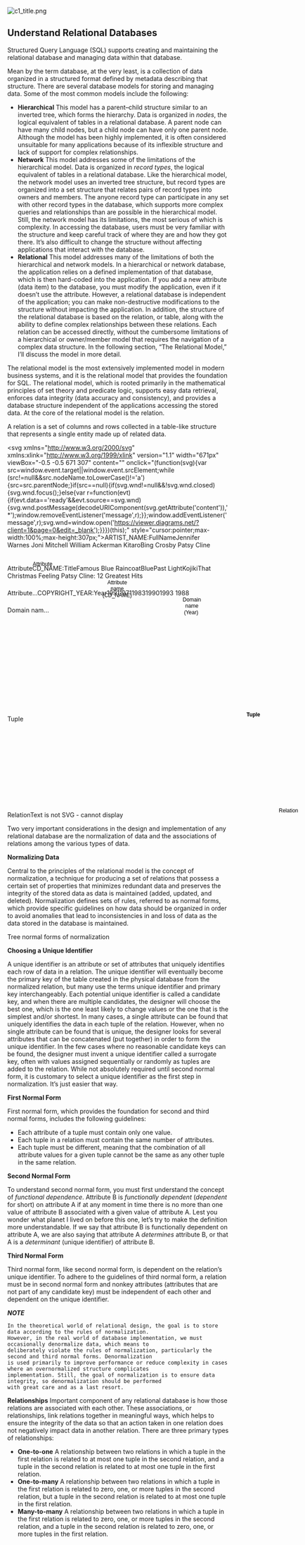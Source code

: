 ![c1_title.png](../assets/img/c1/c1_title.png)

## Understand Relational Databases

Structured Query Language (SQL) supports creating and maintaining the relational database and managing data within that
database.

Mean by the term database, at the very least, is a collection of data organized in a structured format defined by
metadata describing that structure. There are several database models for storing and managing data. Some of the most
common models include the following:

* **Hierarchical** This model has a parent–child structure similar to an inverted tree, which forms the hierarchy. Data
  is organized in _nodes_, the logical equivalent of tables in a relational database. A parent node can have many child
  nodes, but a child node can have only one parent node. Although the model has been highly implemented, it is often
  considered unsuitable for many applications because of its inflexible structure and lack of support for complex
  relationships.
* **Network** This model addresses some of the limitations of the hierarchical model. Data is organized in _record
  types_, the logical equivalent of tables in a relational database. Like the hierarchical model, the network model uses
  an inverted tree structure, but record types are organized into a set structure that relates pairs of record types
  into owners and members. The anyone record type can participate in any set with other record types in the database,
  which supports more complex queries and relationships than are possible in the hierarchical model. Still, the network
  model has its limitations, the most serious of which is complexity. In accessing the database, users must be very
  familiar with the structure and keep careful track of where they are and how they got there. It’s also difficult to
  change the structure without affecting applications that interact with the database.
* **Relational** This model addresses many of the limitations of both the hierarchical and network models. In a
  hierarchical or network database, the application relies on a defined implementation of that database, which is then
  hard-coded into the application. If you add a new attribute (data item) to the database, you must modify the
  application, even if it doesn’t use the attribute. However, a relational database is independent of the application;
  you can make non-destructive modifications to the structure without impacting the application. In addition, the
  structure of the relational database is based on the relation, or table, along with the ability to define complex
  relationships between these relations. Each relation can be accessed directly, without the cumbersome limitations of a
  hierarchical or owner/member model that requires the navigation of a complex data structure. In the following section,
  “The Relational Model,” I’ll discuss the model in more detail.

The relational model is the most extensively implemented model in modern business systems, and it is the relational
model that provides the foundation for SQL. The relational model, which is rooted primarily in the mathematical
principles of set theory and predicate logic, supports easy data retrieval, enforces data integrity (data accuracy and
consistency), and provides a database structure independent of the applications accessing the stored data. At the core
of the relational model is the relation.

A relation is a set of columns and rows collected in a table-like structure that represents a single entity made up of
related data.


<svg xmlns="http://www.w3.org/2000/svg" xmlns:xlink="http://www.w3.org/1999/xlink" version="1.1" width="671px" viewBox="-0.5 -0.5 671 307" content="<mxfile host="drawio-plugin" modified="2023-04-07T11:52:58.741Z" agent="5.0 (Windows NT 6.2; Win64; x64) AppleWebKit/537.36 (KHTML, like Gecko) Chrome/104.0.5112.102 Safari/537.36" etag="eE2_R0Y5uWqaZaxC0nSU" version="20.5.3" type="embed"><diagram id="QvN8oOUFAY9-cRHvdAKs" name="Page-1"><mxGraphModel dx="1262" dy="1907" grid="1" gridSize="10" guides="1" tooltips="1" connect="1" arrows="1" fold="1" page="1" pageScale="1" pageWidth="850" pageHeight="1100" math="0" shadow="0"><root><mxCell id="0"/><mxCell id="1" parent="0"/><mxCell id="3" value="ARTIST_NAME:FullName" style="shape=table;startSize=30;container=1;collapsible=1;childLayout=tableLayout;fixedRows=1;rowLines=1;fontStyle=1;align=center;resizeLast=1;" parent="1" vertex="1"><mxGeometry x="30" y="58" width="160" height="210" as="geometry"/></mxCell><mxCell id="7" value="" style="shape=tableRow;horizontal=0;startSize=0;swimlaneHead=0;swimlaneBody=0;fillColor=none;collapsible=0;dropTarget=0;points=[[0,0.5],[1,0.5]];portConstraint=eastwest;top=0;left=0;right=0;bottom=0;spacingTop=3;spacingRight=3;fontStyle=1" parent="3" vertex="1"><mxGeometry y="30" width="160" height="30" as="geometry"/></mxCell><mxCell id="8" value="Jennifer Warnes " style="shape=partialRectangle;connectable=0;fillColor=none;top=0;left=0;bottom=0;right=0;editable=1;overflow=hidden;align=left;spacingTop=1;spacingRight=1;fontStyle=1" parent="7" vertex="1"><mxGeometry width="160" height="30" as="geometry"><mxRectangle width="160" height="30" as="alternateBounds"/></mxGeometry></mxCell><mxCell id="10" value="" style="shape=tableRow;horizontal=0;startSize=0;swimlaneHead=0;swimlaneBody=0;fillColor=none;collapsible=0;dropTarget=0;points=[[0,0.5],[1,0.5]];portConstraint=eastwest;top=0;left=0;right=0;bottom=0;fontStyle=1" parent="3" vertex="1"><mxGeometry y="60" width="160" height="30" as="geometry"/></mxCell><mxCell id="11" value="Joni Mitchell " style="shape=partialRectangle;connectable=0;fillColor=none;top=0;left=0;bottom=0;right=0;editable=1;overflow=hidden;align=left;fontStyle=1" parent="10" vertex="1"><mxGeometry width="160" height="30" as="geometry"><mxRectangle width="160" height="30" as="alternateBounds"/></mxGeometry></mxCell><mxCell id="13" value="" style="shape=tableRow;horizontal=0;startSize=0;swimlaneHead=0;swimlaneBody=0;fillColor=none;collapsible=0;dropTarget=0;points=[[0,0.5],[1,0.5]];portConstraint=eastwest;top=0;left=0;right=0;bottom=0;fontStyle=1" parent="3" vertex="1"><mxGeometry y="90" width="160" height="30" as="geometry"/></mxCell><mxCell id="14" value="William Ackerman " style="shape=partialRectangle;connectable=0;fillColor=none;top=0;left=0;bottom=0;right=0;editable=1;overflow=hidden;align=left;fontStyle=1" parent="13" vertex="1"><mxGeometry width="160" height="30" as="geometry"><mxRectangle width="160" height="30" as="alternateBounds"/></mxGeometry></mxCell><mxCell id="15" style="shape=tableRow;horizontal=0;startSize=0;swimlaneHead=0;swimlaneBody=0;fillColor=none;collapsible=0;dropTarget=0;points=[[0,0.5],[1,0.5]];portConstraint=eastwest;top=0;left=0;right=0;bottom=0;fontStyle=1" vertex="1" parent="3"><mxGeometry y="120" width="160" height="30" as="geometry"/></mxCell><mxCell id="16" value="Kitaro" style="shape=partialRectangle;connectable=0;fillColor=none;top=0;left=0;bottom=0;right=0;editable=1;overflow=hidden;align=left;fontStyle=1" vertex="1" parent="15"><mxGeometry width="160" height="30" as="geometry"><mxRectangle width="160" height="30" as="alternateBounds"/></mxGeometry></mxCell><mxCell id="17" style="shape=tableRow;horizontal=0;startSize=0;swimlaneHead=0;swimlaneBody=0;fillColor=none;collapsible=0;dropTarget=0;points=[[0,0.5],[1,0.5]];portConstraint=eastwest;top=0;left=0;right=0;bottom=0;fontStyle=1" vertex="1" parent="3"><mxGeometry y="150" width="160" height="30" as="geometry"/></mxCell><mxCell id="18" value="Bing Crosby " style="shape=partialRectangle;connectable=0;fillColor=none;top=0;left=0;bottom=0;right=0;editable=1;overflow=hidden;align=left;fontStyle=1" vertex="1" parent="17"><mxGeometry width="160" height="30" as="geometry"><mxRectangle width="160" height="30" as="alternateBounds"/></mxGeometry></mxCell><mxCell id="19" style="shape=tableRow;horizontal=0;startSize=0;swimlaneHead=0;swimlaneBody=0;fillColor=none;collapsible=0;dropTarget=0;points=[[0,0.5],[1,0.5]];portConstraint=eastwest;top=0;left=0;right=0;bottom=0;fontStyle=1" vertex="1" parent="3"><mxGeometry y="180" width="160" height="30" as="geometry"/></mxCell><mxCell id="20" value="Patsy Cline" style="shape=partialRectangle;connectable=0;fillColor=none;top=0;left=0;bottom=0;right=0;editable=1;overflow=hidden;align=left;fontStyle=1" vertex="1" parent="19"><mxGeometry width="160" height="30" as="geometry"><mxRectangle width="160" height="30" as="alternateBounds"/></mxGeometry></mxCell><mxCell id="28" style="edgeStyle=orthogonalEdgeStyle;rounded=0;orthogonalLoop=1;jettySize=auto;html=1;entryX=0.5;entryY=0;entryDx=0;entryDy=0;" edge="1" parent="1" source="27" target="3"><mxGeometry relative="1" as="geometry"/></mxCell><mxCell id="27" value="Attribute" style="text;html=1;strokeColor=none;fillColor=none;align=center;verticalAlign=middle;whiteSpace=wrap;rounded=0;" vertex="1" parent="1"><mxGeometry x="80" y="-30" width="60" height="30" as="geometry"/></mxCell><mxCell id="35" value="CD_NAME:Title" style="shape=table;startSize=30;container=1;collapsible=1;childLayout=tableLayout;fixedRows=1;rowLines=1;fontStyle=1;align=center;resizeLast=1;" vertex="1" parent="1"><mxGeometry x="190" y="58" width="180" height="210" as="geometry"/></mxCell><mxCell id="36" value="" style="shape=tableRow;horizontal=0;startSize=0;swimlaneHead=0;swimlaneBody=0;fillColor=none;collapsible=0;dropTarget=0;points=[[0,0.5],[1,0.5]];portConstraint=eastwest;top=0;left=0;right=0;bottom=0;spacingTop=3;spacingRight=3;fontStyle=1" vertex="1" parent="35"><mxGeometry y="30" width="180" height="30" as="geometry"/></mxCell><mxCell id="37" value="Famous Blue Raincoat" style="shape=partialRectangle;connectable=0;fillColor=none;top=0;left=0;bottom=0;right=0;editable=1;overflow=hidden;align=left;spacingTop=1;spacingRight=1;fontStyle=1" vertex="1" parent="36"><mxGeometry width="180" height="30" as="geometry"><mxRectangle width="180" height="30" as="alternateBounds"/></mxGeometry></mxCell><mxCell id="38" value="" style="shape=tableRow;horizontal=0;startSize=0;swimlaneHead=0;swimlaneBody=0;fillColor=none;collapsible=0;dropTarget=0;points=[[0,0.5],[1,0.5]];portConstraint=eastwest;top=0;left=0;right=0;bottom=0;fontStyle=1" vertex="1" parent="35"><mxGeometry y="60" width="180" height="30" as="geometry"/></mxCell><mxCell id="39" value="Blue" style="shape=partialRectangle;connectable=0;fillColor=none;top=0;left=0;bottom=0;right=0;editable=1;overflow=hidden;align=left;fontStyle=1" vertex="1" parent="38"><mxGeometry width="180" height="30" as="geometry"><mxRectangle width="180" height="30" as="alternateBounds"/></mxGeometry></mxCell><mxCell id="40" value="" style="shape=tableRow;horizontal=0;startSize=0;swimlaneHead=0;swimlaneBody=0;fillColor=none;collapsible=0;dropTarget=0;points=[[0,0.5],[1,0.5]];portConstraint=eastwest;top=0;left=0;right=0;bottom=0;fontStyle=1" vertex="1" parent="35"><mxGeometry y="90" width="180" height="30" as="geometry"/></mxCell><mxCell id="41" value="Past Light" style="shape=partialRectangle;connectable=0;fillColor=none;top=0;left=0;bottom=0;right=0;editable=1;overflow=hidden;align=left;fontStyle=1" vertex="1" parent="40"><mxGeometry width="180" height="30" as="geometry"><mxRectangle width="180" height="30" as="alternateBounds"/></mxGeometry></mxCell><mxCell id="42" style="shape=tableRow;horizontal=0;startSize=0;swimlaneHead=0;swimlaneBody=0;fillColor=none;collapsible=0;dropTarget=0;points=[[0,0.5],[1,0.5]];portConstraint=eastwest;top=0;left=0;right=0;bottom=0;fontStyle=1" vertex="1" parent="35"><mxGeometry y="120" width="180" height="30" as="geometry"/></mxCell><mxCell id="43" value="Kojiki" style="shape=partialRectangle;connectable=0;fillColor=none;top=0;left=0;bottom=0;right=0;editable=1;overflow=hidden;align=left;fontStyle=1" vertex="1" parent="42"><mxGeometry width="180" height="30" as="geometry"><mxRectangle width="180" height="30" as="alternateBounds"/></mxGeometry></mxCell><mxCell id="44" style="shape=tableRow;horizontal=0;startSize=0;swimlaneHead=0;swimlaneBody=0;fillColor=none;collapsible=0;dropTarget=0;points=[[0,0.5],[1,0.5]];portConstraint=eastwest;top=0;left=0;right=0;bottom=0;fontStyle=1" vertex="1" parent="35"><mxGeometry y="150" width="180" height="30" as="geometry"/></mxCell><mxCell id="45" value="That Christmas Feeling" style="shape=partialRectangle;connectable=0;fillColor=none;top=0;left=0;bottom=0;right=0;editable=1;overflow=hidden;align=left;fontStyle=1" vertex="1" parent="44"><mxGeometry width="180" height="30" as="geometry"><mxRectangle width="180" height="30" as="alternateBounds"/></mxGeometry></mxCell><mxCell id="46" style="shape=tableRow;horizontal=0;startSize=0;swimlaneHead=0;swimlaneBody=0;fillColor=none;collapsible=0;dropTarget=0;points=[[0,0.5],[1,0.5]];portConstraint=eastwest;top=0;left=0;right=0;bottom=0;fontStyle=1" vertex="1" parent="35"><mxGeometry y="180" width="180" height="30" as="geometry"/></mxCell><mxCell id="47" value=" Patsy Cline: 12 Greatest Hits" style="shape=partialRectangle;connectable=0;fillColor=none;top=0;left=0;bottom=0;right=0;editable=1;overflow=hidden;align=left;fontStyle=1" vertex="1" parent="46"><mxGeometry width="180" height="30" as="geometry"><mxRectangle width="180" height="30" as="alternateBounds"/></mxGeometry></mxCell><mxCell id="49" style="edgeStyle=orthogonalEdgeStyle;rounded=0;orthogonalLoop=1;jettySize=auto;html=1;" edge="1" parent="1" source="48" target="35"><mxGeometry relative="1" as="geometry"/></mxCell><mxCell id="48" value="Attribute name<br/>(CD_NAME)" style="text;html=1;strokeColor=none;fillColor=none;align=center;verticalAlign=middle;whiteSpace=wrap;rounded=0;" vertex="1" parent="1"><mxGeometry x="250" y="-30" width="60" height="30" as="geometry"/></mxCell><mxCell id="50" value="COPYRIGHT_YEAR:Year" style="shape=table;startSize=30;container=1;collapsible=1;childLayout=tableLayout;fixedRows=1;rowLines=1;fontStyle=1;align=center;resizeLast=1;" vertex="1" parent="1"><mxGeometry x="370" y="58" width="160" height="210" as="geometry"/></mxCell><mxCell id="51" value="" style="shape=tableRow;horizontal=0;startSize=0;swimlaneHead=0;swimlaneBody=0;fillColor=none;collapsible=0;dropTarget=0;points=[[0,0.5],[1,0.5]];portConstraint=eastwest;top=0;left=0;right=0;bottom=0;spacingTop=3;spacingRight=3;fontStyle=1" vertex="1" parent="50"><mxGeometry y="30" width="160" height="30" as="geometry"/></mxCell><mxCell id="52" value="1991" style="shape=partialRectangle;connectable=0;fillColor=none;top=0;left=0;bottom=0;right=0;editable=1;overflow=hidden;align=left;spacingTop=1;spacingRight=1;fontStyle=1" vertex="1" parent="51"><mxGeometry width="160" height="30" as="geometry"><mxRectangle width="160" height="30" as="alternateBounds"/></mxGeometry></mxCell><mxCell id="53" value="" style="shape=tableRow;horizontal=0;startSize=0;swimlaneHead=0;swimlaneBody=0;fillColor=none;collapsible=0;dropTarget=0;points=[[0,0.5],[1,0.5]];portConstraint=eastwest;top=0;left=0;right=0;bottom=0;fontStyle=1" vertex="1" parent="50"><mxGeometry y="60" width="160" height="30" as="geometry"/></mxCell><mxCell id="54" value="1971" style="shape=partialRectangle;connectable=0;fillColor=none;top=0;left=0;bottom=0;right=0;editable=1;overflow=hidden;align=left;fontStyle=1" vertex="1" parent="53"><mxGeometry width="160" height="30" as="geometry"><mxRectangle width="160" height="30" as="alternateBounds"/></mxGeometry></mxCell><mxCell id="55" value="" style="shape=tableRow;horizontal=0;startSize=0;swimlaneHead=0;swimlaneBody=0;fillColor=none;collapsible=0;dropTarget=0;points=[[0,0.5],[1,0.5]];portConstraint=eastwest;top=0;left=0;right=0;bottom=0;fontStyle=1" vertex="1" parent="50"><mxGeometry y="90" width="160" height="30" as="geometry"/></mxCell><mxCell id="56" value="1983" style="shape=partialRectangle;connectable=0;fillColor=none;top=0;left=0;bottom=0;right=0;editable=1;overflow=hidden;align=left;fontStyle=1" vertex="1" parent="55"><mxGeometry width="160" height="30" as="geometry"><mxRectangle width="160" height="30" as="alternateBounds"/></mxGeometry></mxCell><mxCell id="57" style="shape=tableRow;horizontal=0;startSize=0;swimlaneHead=0;swimlaneBody=0;fillColor=none;collapsible=0;dropTarget=0;points=[[0,0.5],[1,0.5]];portConstraint=eastwest;top=0;left=0;right=0;bottom=0;fontStyle=1" vertex="1" parent="50"><mxGeometry y="120" width="160" height="30" as="geometry"/></mxCell><mxCell id="58" value="1990" style="shape=partialRectangle;connectable=0;fillColor=none;top=0;left=0;bottom=0;right=0;editable=1;overflow=hidden;align=left;fontStyle=1" vertex="1" parent="57"><mxGeometry width="160" height="30" as="geometry"><mxRectangle width="160" height="30" as="alternateBounds"/></mxGeometry></mxCell><mxCell id="59" style="shape=tableRow;horizontal=0;startSize=0;swimlaneHead=0;swimlaneBody=0;fillColor=none;collapsible=0;dropTarget=0;points=[[0,0.5],[1,0.5]];portConstraint=eastwest;top=0;left=0;right=0;bottom=0;fontStyle=1" vertex="1" parent="50"><mxGeometry y="150" width="160" height="30" as="geometry"/></mxCell><mxCell id="60" value="1993" style="shape=partialRectangle;connectable=0;fillColor=none;top=0;left=0;bottom=0;right=0;editable=1;overflow=hidden;align=left;fontStyle=1" vertex="1" parent="59"><mxGeometry width="160" height="30" as="geometry"><mxRectangle width="160" height="30" as="alternateBounds"/></mxGeometry></mxCell><mxCell id="61" style="shape=tableRow;horizontal=0;startSize=0;swimlaneHead=0;swimlaneBody=0;fillColor=none;collapsible=0;dropTarget=0;points=[[0,0.5],[1,0.5]];portConstraint=eastwest;top=0;left=0;right=0;bottom=0;fontStyle=1" vertex="1" parent="50"><mxGeometry y="180" width="160" height="30" as="geometry"/></mxCell><mxCell id="62" value=" 1988" style="shape=partialRectangle;connectable=0;fillColor=none;top=0;left=0;bottom=0;right=0;editable=1;overflow=hidden;align=left;fontStyle=1" vertex="1" parent="61"><mxGeometry width="160" height="30" as="geometry"><mxRectangle width="160" height="30" as="alternateBounds"/></mxGeometry></mxCell><mxCell id="64" style="edgeStyle=orthogonalEdgeStyle;rounded=0;orthogonalLoop=1;jettySize=auto;html=1;" edge="1" parent="1" source="63" target="50"><mxGeometry relative="1" as="geometry"/></mxCell><mxCell id="63" value="Domain name<br/>(Year)&nbsp;" style="text;html=1;strokeColor=none;fillColor=none;align=center;verticalAlign=middle;whiteSpace=wrap;rounded=0;" vertex="1" parent="1"><mxGeometry x="420" y="-30" width="60" height="30" as="geometry"/></mxCell><mxCell id="66" style="edgeStyle=orthogonalEdgeStyle;rounded=0;orthogonalLoop=1;jettySize=auto;html=1;" edge="1" parent="1" source="65" target="57"><mxGeometry relative="1" as="geometry"/></mxCell><mxCell id="65" value="Tuple" style="text;html=1;strokeColor=none;fillColor=none;align=center;verticalAlign=middle;whiteSpace=wrap;rounded=0;fontStyle=1" vertex="1" parent="1"><mxGeometry x="560" y="178" width="60" height="30" as="geometry"/></mxCell><mxCell id="67" value="" style="shape=curlyBracket;whiteSpace=wrap;html=1;rounded=1;flipH=1;labelPosition=right;verticalLabelPosition=middle;align=left;verticalAlign=middle;" vertex="1" parent="1"><mxGeometry x="600" y="58" width="20" height="212" as="geometry"/></mxCell><mxCell id="68" value="Relation" style="text;html=1;strokeColor=none;fillColor=none;align=center;verticalAlign=middle;whiteSpace=wrap;rounded=0;" vertex="1" parent="1"><mxGeometry x="640" y="149" width="60" height="30" as="geometry"/></mxCell></root></mxGraphModel></diagram></mxfile>" onclick="(function(svg){var src=window.event.target||window.event.srcElement;while (src!=null&&src.nodeName.toLowerCase()!='a'){src=src.parentNode;}if(src==null){if(svg.wnd!=null&&!svg.wnd.closed){svg.wnd.focus();}else{var r=function(evt){if(evt.data=='ready'&&evt.source==svg.wnd){svg.wnd.postMessage(decodeURIComponent(svg.getAttribute('content')),'*');window.removeEventListener('message',r);}};window.addEventListener('message',r);svg.wnd=window.open('https://viewer.diagrams.net/?client=1&page=0&edit=_blank');}}})(this);" style="cursor:pointer;max-width:100%;max-height:307px;"><defs><clipPath id="mx-clip-0-125-159-29-0"><rect x="0" y="125" width="159" height="29"/></clipPath><clipPath id="mx-clip-0-154-160-30-0"><rect x="0" y="154" width="160" height="30"/></clipPath><clipPath id="mx-clip-0-184-160-30-0"><rect x="0" y="184" width="160" height="30"/></clipPath><clipPath id="mx-clip-0-214-160-30-0"><rect x="0" y="214" width="160" height="30"/></clipPath><clipPath id="mx-clip-0-244-160-30-0"><rect x="0" y="244" width="160" height="30"/></clipPath><clipPath id="mx-clip-0-274-160-30-0"><rect x="0" y="274" width="160" height="30"/></clipPath><clipPath id="mx-clip-160-125-179-29-0"><rect x="160" y="125" width="179" height="29"/></clipPath><clipPath id="mx-clip-160-154-180-30-0"><rect x="160" y="154" width="180" height="30"/></clipPath><clipPath id="mx-clip-160-184-180-30-0"><rect x="160" y="184" width="180" height="30"/></clipPath><clipPath id="mx-clip-160-214-180-30-0"><rect x="160" y="214" width="180" height="30"/></clipPath><clipPath id="mx-clip-160-244-180-30-0"><rect x="160" y="244" width="180" height="30"/></clipPath><clipPath id="mx-clip-160-274-180-30-0"><rect x="160" y="274" width="180" height="30"/></clipPath><clipPath id="mx-clip-340-125-159-29-0"><rect x="340" y="125" width="159" height="29"/></clipPath><clipPath id="mx-clip-340-154-160-30-0"><rect x="340" y="154" width="160" height="30"/></clipPath><clipPath id="mx-clip-340-184-160-30-0"><rect x="340" y="184" width="160" height="30"/></clipPath><clipPath id="mx-clip-340-214-160-30-0"><rect x="340" y="214" width="160" height="30"/></clipPath><clipPath id="mx-clip-340-244-160-30-0"><rect x="340" y="244" width="160" height="30"/></clipPath><clipPath id="mx-clip-340-274-160-30-0"><rect x="340" y="274" width="160" height="30"/></clipPath></defs><g><path d="M 0 124 L 0 94 L 160 94 L 160 124" fill="rgb(255, 255, 255)" stroke="rgb(0, 0, 0)" stroke-miterlimit="10" pointer-events="all"/><path d="M 0 124 L 0 304 L 160 304 L 160 124" fill="none" stroke="rgb(0, 0, 0)" stroke-miterlimit="10" pointer-events="none"/><path d="M 0 124 L 160 124" fill="none" stroke="rgb(0, 0, 0)" stroke-miterlimit="10" pointer-events="none"/><path d="M 0 154 L 160 154" fill="none" stroke="rgb(0, 0, 0)" stroke-miterlimit="10" pointer-events="none"/><path d="M 0 184 L 160 184" fill="none" stroke="rgb(0, 0, 0)" stroke-miterlimit="10" pointer-events="none"/><path d="M 0 214 L 160 214" fill="none" stroke="rgb(0, 0, 0)" stroke-miterlimit="10" pointer-events="none"/><path d="M 0 244 L 160 244" fill="none" stroke="rgb(0, 0, 0)" stroke-miterlimit="10" pointer-events="none"/><path d="M 0 274 L 160 274" fill="none" stroke="rgb(0, 0, 0)" stroke-miterlimit="10" pointer-events="none"/><g fill="rgb(0, 0, 0)" font-family="Helvetica" font-weight="bold" pointer-events="none" text-anchor="middle" font-size="12px"><text x="79.5" y="113.5">ARTIST_NAME:FullName</text></g><path d="M 0 124 M 160 124 M 160 154 M 0 154" fill="none" stroke="rgb(0, 0, 0)" stroke-linecap="square" stroke-miterlimit="10" pointer-events="none"/><g fill="rgb(0, 0, 0)" font-family="Helvetica" font-weight="bold" pointer-events="none" clip-path="url(#mx-clip-0-125-159-29-0)" font-size="12px"><text x="1.5" y="144">Jennifer Warnes </text></g><path d="M 0 154 M 160 154 M 160 184 M 0 184" fill="none" stroke="rgb(0, 0, 0)" stroke-linecap="square" stroke-miterlimit="10" pointer-events="none"/><g fill="rgb(0, 0, 0)" font-family="Helvetica" font-weight="bold" pointer-events="none" clip-path="url(#mx-clip-0-154-160-30-0)" font-size="12px"><text x="1.5" y="173.5">Joni Mitchell </text></g><path d="M 0 184 M 160 184 M 160 214 M 0 214" fill="none" stroke="rgb(0, 0, 0)" stroke-linecap="square" stroke-miterlimit="10" pointer-events="none"/><g fill="rgb(0, 0, 0)" font-family="Helvetica" font-weight="bold" pointer-events="none" clip-path="url(#mx-clip-0-184-160-30-0)" font-size="12px"><text x="1.5" y="203.5">William Ackerman </text></g><path d="M 0 214 M 160 214 M 160 244 M 0 244" fill="none" stroke="rgb(0, 0, 0)" stroke-linecap="square" stroke-miterlimit="10" pointer-events="none"/><g fill="rgb(0, 0, 0)" font-family="Helvetica" font-weight="bold" pointer-events="none" clip-path="url(#mx-clip-0-214-160-30-0)" font-size="12px"><text x="1.5" y="233.5">Kitaro</text></g><path d="M 0 244 M 160 244 M 160 274 M 0 274" fill="none" stroke="rgb(0, 0, 0)" stroke-linecap="square" stroke-miterlimit="10" pointer-events="none"/><g fill="rgb(0, 0, 0)" font-family="Helvetica" font-weight="bold" pointer-events="none" clip-path="url(#mx-clip-0-244-160-30-0)" font-size="12px"><text x="1.5" y="263.5">Bing Crosby </text></g><path d="M 0 274 M 160 274 M 160 304 M 0 304" fill="none" stroke="rgb(0, 0, 0)" stroke-linecap="square" stroke-miterlimit="10" pointer-events="none"/><g fill="rgb(0, 0, 0)" font-family="Helvetica" font-weight="bold" pointer-events="none" clip-path="url(#mx-clip-0-274-160-30-0)" font-size="12px"><text x="1.5" y="293.5">Patsy Cline</text></g><path d="M 80 36 L 80 87.63" fill="none" stroke="rgb(0, 0, 0)" stroke-miterlimit="10" pointer-events="none"/><path d="M 80 92.88 L 76.5 85.88 L 80 87.63 L 83.5 85.88 Z" fill="rgb(0, 0, 0)" stroke="rgb(0, 0, 0)" stroke-miterlimit="10" pointer-events="none"/><g transform="translate(-0.5 -0.5)"><switch><foreignObject pointer-events="none" width="100%" height="100%" requiredFeatures="http://www.w3.org/TR/SVG11/feature#Extensibility" style="overflow: visible; text-align: left;"><div xmlns="http://www.w3.org/1999/xhtml" style="display: flex; align-items: unsafe center; justify-content: unsafe center; width: 58px; height: 1px; padding-top: 21px; margin-left: 51px;"><div data-drawio-colors="color: rgb(0, 0, 0); " style="box-sizing: border-box; font-size: 0px; text-align: center;"><div style="display: inline-block; font-size: 12px; font-family: Helvetica; color: rgb(0, 0, 0); line-height: 1.2; pointer-events: none; white-space: normal; overflow-wrap: normal;">Attribute</div></div></div></foreignObject><text x="80" y="25" fill="rgb(0, 0, 0)" font-family="Helvetica" font-size="12px" text-anchor="middle">Attribute</text></switch></g><path d="M 160 124 L 160 94 L 340 94 L 340 124" fill="rgb(255, 255, 255)" stroke="rgb(0, 0, 0)" stroke-miterlimit="10" pointer-events="none"/><path d="M 160 124 L 160 304 L 340 304 L 340 124" fill="none" stroke="rgb(0, 0, 0)" stroke-miterlimit="10" pointer-events="none"/><path d="M 160 124 L 340 124" fill="none" stroke="rgb(0, 0, 0)" stroke-miterlimit="10" pointer-events="none"/><path d="M 160 154 L 340 154" fill="none" stroke="rgb(0, 0, 0)" stroke-miterlimit="10" pointer-events="none"/><path d="M 160 184 L 340 184" fill="none" stroke="rgb(0, 0, 0)" stroke-miterlimit="10" pointer-events="none"/><path d="M 160 214 L 340 214" fill="none" stroke="rgb(0, 0, 0)" stroke-miterlimit="10" pointer-events="none"/><path d="M 160 244 L 340 244" fill="none" stroke="rgb(0, 0, 0)" stroke-miterlimit="10" pointer-events="none"/><path d="M 160 274 L 340 274" fill="none" stroke="rgb(0, 0, 0)" stroke-miterlimit="10" pointer-events="none"/><g fill="rgb(0, 0, 0)" font-family="Helvetica" font-weight="bold" pointer-events="none" text-anchor="middle" font-size="12px"><text x="249.5" y="113.5">CD_NAME:Title</text></g><path d="M 160 124 M 340 124 M 340 154 M 160 154" fill="none" stroke="rgb(0, 0, 0)" stroke-linecap="square" stroke-miterlimit="10" pointer-events="none"/><g fill="rgb(0, 0, 0)" font-family="Helvetica" font-weight="bold" pointer-events="none" clip-path="url(#mx-clip-160-125-179-29-0)" font-size="12px"><text x="161.5" y="144">Famous Blue Raincoat</text></g><path d="M 160 154 M 340 154 M 340 184 M 160 184" fill="none" stroke="rgb(0, 0, 0)" stroke-linecap="square" stroke-miterlimit="10" pointer-events="none"/><g fill="rgb(0, 0, 0)" font-family="Helvetica" font-weight="bold" pointer-events="none" clip-path="url(#mx-clip-160-154-180-30-0)" font-size="12px"><text x="161.5" y="173.5">Blue</text></g><path d="M 160 184 M 340 184 M 340 214 M 160 214" fill="none" stroke="rgb(0, 0, 0)" stroke-linecap="square" stroke-miterlimit="10" pointer-events="none"/><g fill="rgb(0, 0, 0)" font-family="Helvetica" font-weight="bold" pointer-events="none" clip-path="url(#mx-clip-160-184-180-30-0)" font-size="12px"><text x="161.5" y="203.5">Past Light</text></g><path d="M 160 214 M 340 214 M 340 244 M 160 244" fill="none" stroke="rgb(0, 0, 0)" stroke-linecap="square" stroke-miterlimit="10" pointer-events="none"/><g fill="rgb(0, 0, 0)" font-family="Helvetica" font-weight="bold" pointer-events="none" clip-path="url(#mx-clip-160-214-180-30-0)" font-size="12px"><text x="161.5" y="233.5">Kojiki</text></g><path d="M 160 244 M 340 244 M 340 274 M 160 274" fill="none" stroke="rgb(0, 0, 0)" stroke-linecap="square" stroke-miterlimit="10" pointer-events="none"/><g fill="rgb(0, 0, 0)" font-family="Helvetica" font-weight="bold" pointer-events="none" clip-path="url(#mx-clip-160-244-180-30-0)" font-size="12px"><text x="161.5" y="263.5">That Christmas Feeling</text></g><path d="M 160 274 M 340 274 M 340 304 M 160 304" fill="none" stroke="rgb(0, 0, 0)" stroke-linecap="square" stroke-miterlimit="10" pointer-events="none"/><g fill="rgb(0, 0, 0)" font-family="Helvetica" font-weight="bold" pointer-events="none" clip-path="url(#mx-clip-160-274-180-30-0)" font-size="12px"><text x="161.5" y="293.5"> Patsy Cline: 12 Greatest Hits</text></g><path d="M 250 36 L 250 87.63" fill="none" stroke="rgb(0, 0, 0)" stroke-miterlimit="10" pointer-events="none"/><path d="M 250 92.88 L 246.5 85.88 L 250 87.63 L 253.5 85.88 Z" fill="rgb(0, 0, 0)" stroke="rgb(0, 0, 0)" stroke-miterlimit="10" pointer-events="none"/><g transform="translate(-0.5 -0.5)"><switch><foreignObject pointer-events="none" width="100%" height="100%" requiredFeatures="http://www.w3.org/TR/SVG11/feature#Extensibility" style="overflow: visible; text-align: left;"><div xmlns="http://www.w3.org/1999/xhtml" style="display: flex; align-items: unsafe center; justify-content: unsafe center; width: 58px; height: 1px; padding-top: 21px; margin-left: 221px;"><div data-drawio-colors="color: rgb(0, 0, 0); " style="box-sizing: border-box; font-size: 0px; text-align: center;"><div style="display: inline-block; font-size: 12px; font-family: Helvetica; color: rgb(0, 0, 0); line-height: 1.2; pointer-events: none; white-space: normal; overflow-wrap: normal;">Attribute name<br />(CD_NAME)</div></div></div></foreignObject><text x="250" y="25" fill="rgb(0, 0, 0)" font-family="Helvetica" font-size="12px" text-anchor="middle">Attribute...</text></switch></g><path d="M 340 124 L 340 94 L 500 94 L 500 124" fill="rgb(255, 255, 255)" stroke="rgb(0, 0, 0)" stroke-miterlimit="10" pointer-events="none"/><path d="M 340 124 L 340 304 L 500 304 L 500 124" fill="none" stroke="rgb(0, 0, 0)" stroke-miterlimit="10" pointer-events="none"/><path d="M 340 124 L 500 124" fill="none" stroke="rgb(0, 0, 0)" stroke-miterlimit="10" pointer-events="none"/><path d="M 340 154 L 500 154" fill="none" stroke="rgb(0, 0, 0)" stroke-miterlimit="10" pointer-events="none"/><path d="M 340 184 L 500 184" fill="none" stroke="rgb(0, 0, 0)" stroke-miterlimit="10" pointer-events="none"/><path d="M 340 214 L 500 214" fill="none" stroke="rgb(0, 0, 0)" stroke-miterlimit="10" pointer-events="none"/><path d="M 340 244 L 500 244" fill="none" stroke="rgb(0, 0, 0)" stroke-miterlimit="10" pointer-events="none"/><path d="M 340 274 L 500 274" fill="none" stroke="rgb(0, 0, 0)" stroke-miterlimit="10" pointer-events="none"/><g fill="rgb(0, 0, 0)" font-family="Helvetica" font-weight="bold" pointer-events="none" text-anchor="middle" font-size="12px"><text x="419.5" y="113.5">COPYRIGHT_YEAR:Year</text></g><path d="M 340 124 M 500 124 M 500 154 M 340 154" fill="none" stroke="rgb(0, 0, 0)" stroke-linecap="square" stroke-miterlimit="10" pointer-events="none"/><g fill="rgb(0, 0, 0)" font-family="Helvetica" font-weight="bold" pointer-events="none" clip-path="url(#mx-clip-340-125-159-29-0)" font-size="12px"><text x="341.5" y="144">1991</text></g><path d="M 340 154 M 500 154 M 500 184 M 340 184" fill="none" stroke="rgb(0, 0, 0)" stroke-linecap="square" stroke-miterlimit="10" pointer-events="none"/><g fill="rgb(0, 0, 0)" font-family="Helvetica" font-weight="bold" pointer-events="none" clip-path="url(#mx-clip-340-154-160-30-0)" font-size="12px"><text x="341.5" y="173.5">1971</text></g><path d="M 340 184 M 500 184 M 500 214 M 340 214" fill="none" stroke="rgb(0, 0, 0)" stroke-linecap="square" stroke-miterlimit="10" pointer-events="none"/><g fill="rgb(0, 0, 0)" font-family="Helvetica" font-weight="bold" pointer-events="none" clip-path="url(#mx-clip-340-184-160-30-0)" font-size="12px"><text x="341.5" y="203.5">1983</text></g><path d="M 340 214 M 500 214 M 500 244 M 340 244" fill="none" stroke="rgb(0, 0, 0)" stroke-linecap="square" stroke-miterlimit="10" pointer-events="none"/><g fill="rgb(0, 0, 0)" font-family="Helvetica" font-weight="bold" pointer-events="none" clip-path="url(#mx-clip-340-214-160-30-0)" font-size="12px"><text x="341.5" y="233.5">1990</text></g><path d="M 340 244 M 500 244 M 500 274 M 340 274" fill="none" stroke="rgb(0, 0, 0)" stroke-linecap="square" stroke-miterlimit="10" pointer-events="none"/><g fill="rgb(0, 0, 0)" font-family="Helvetica" font-weight="bold" pointer-events="none" clip-path="url(#mx-clip-340-244-160-30-0)" font-size="12px"><text x="341.5" y="263.5">1993</text></g><path d="M 340 274 M 500 274 M 500 304 M 340 304" fill="none" stroke="rgb(0, 0, 0)" stroke-linecap="square" stroke-miterlimit="10" pointer-events="none"/><g fill="rgb(0, 0, 0)" font-family="Helvetica" font-weight="bold" pointer-events="none" clip-path="url(#mx-clip-340-274-160-30-0)" font-size="12px"><text x="341.5" y="293.5"> 1988</text></g><path d="M 420 36 L 420 87.63" fill="none" stroke="rgb(0, 0, 0)" stroke-miterlimit="10" pointer-events="none"/><path d="M 420 92.88 L 416.5 85.88 L 420 87.63 L 423.5 85.88 Z" fill="rgb(0, 0, 0)" stroke="rgb(0, 0, 0)" stroke-miterlimit="10" pointer-events="none"/><g transform="translate(-0.5 -0.5)"><switch><foreignObject pointer-events="none" width="100%" height="100%" requiredFeatures="http://www.w3.org/TR/SVG11/feature#Extensibility" style="overflow: visible; text-align: left;"><div xmlns="http://www.w3.org/1999/xhtml" style="display: flex; align-items: unsafe center; justify-content: unsafe center; width: 58px; height: 1px; padding-top: 21px; margin-left: 391px;"><div data-drawio-colors="color: rgb(0, 0, 0); " style="box-sizing: border-box; font-size: 0px; text-align: center;"><div style="display: inline-block; font-size: 12px; font-family: Helvetica; color: rgb(0, 0, 0); line-height: 1.2; pointer-events: none; white-space: normal; overflow-wrap: normal;">Domain name<br />(Year) </div></div></div></foreignObject><text x="420" y="25" fill="rgb(0, 0, 0)" font-family="Helvetica" font-size="12px" text-anchor="middle">Domain nam...</text></switch></g><path d="M 530 229 L 510 229 L 520 229 L 506.37 229" fill="none" stroke="rgb(0, 0, 0)" stroke-miterlimit="10" pointer-events="none"/><path d="M 501.12 229 L 508.12 225.5 L 506.37 229 L 508.12 232.5 Z" fill="rgb(0, 0, 0)" stroke="rgb(0, 0, 0)" stroke-miterlimit="10" pointer-events="none"/><g transform="translate(-0.5 -0.5)"><switch><foreignObject pointer-events="none" width="100%" height="100%" requiredFeatures="http://www.w3.org/TR/SVG11/feature#Extensibility" style="overflow: visible; text-align: left;"><div xmlns="http://www.w3.org/1999/xhtml" style="display: flex; align-items: unsafe center; justify-content: unsafe center; width: 58px; height: 1px; padding-top: 229px; margin-left: 531px;"><div data-drawio-colors="color: rgb(0, 0, 0); " style="box-sizing: border-box; font-size: 0px; text-align: center;"><div style="display: inline-block; font-size: 12px; font-family: Helvetica; color: rgb(0, 0, 0); line-height: 1.2; pointer-events: none; font-weight: bold; white-space: normal; overflow-wrap: normal;">Tuple</div></div></div></foreignObject><text x="560" y="233" fill="rgb(0, 0, 0)" font-family="Helvetica" font-size="12px" text-anchor="middle" font-weight="bold">Tuple</text></switch></g><path d="M 590 94 L 585 94 Q 580 94 580 104 L 580 190 Q 580 200 575 200 L 572.5 200 Q 570 200 575 200 L 577.5 200 Q 580 200 580 210 L 580 296 Q 580 306 585 306 L 590 306" fill="none" stroke="rgb(0, 0, 0)" stroke-miterlimit="10" transform="translate(580,0)scale(-1,1)translate(-580,0)" pointer-events="none"/><g transform="translate(-0.5 -0.5)"><switch><foreignObject pointer-events="none" width="100%" height="100%" requiredFeatures="http://www.w3.org/TR/SVG11/feature#Extensibility" style="overflow: visible; text-align: left;"><div xmlns="http://www.w3.org/1999/xhtml" style="display: flex; align-items: unsafe center; justify-content: unsafe center; width: 58px; height: 1px; padding-top: 200px; margin-left: 611px;"><div data-drawio-colors="color: rgb(0, 0, 0); " style="box-sizing: border-box; font-size: 0px; text-align: center;"><div style="display: inline-block; font-size: 12px; font-family: Helvetica; color: rgb(0, 0, 0); line-height: 1.2; pointer-events: none; white-space: normal; overflow-wrap: normal;">Relation</div></div></div></foreignObject><text x="640" y="204" fill="rgb(0, 0, 0)" font-family="Helvetica" font-size="12px" text-anchor="middle">Relation</text></switch></g></g><switch><g requiredFeatures="http://www.w3.org/TR/SVG11/feature#Extensibility"/><a transform="translate(0,-5)" xlink:href="https://www.diagrams.net/doc/faq/svg-export-text-problems" target="_blank"><text text-anchor="middle" font-size="10px" x="50%" y="100%">Text is not SVG - cannot display</text></a></switch></svg>


Two very important considerations in the design and implementation of any relational database are the normalization of
data and the associations of relations among the various types of data.

**Normalizing Data**

Central to the principles of the relational model is the concept of normalization, a technique for producing a set of
relations that possess a certain set of properties that minimizes redundant data and preserves the integrity of the
stored data as data is maintained (added, updated, and deleted). Normalization defines sets of rules, referred to as
normal forms, which provide specific guidelines on how data should be organized in order to avoid anomalies that
lead to inconsistencies in and loss of data as the data stored in the database is maintained.

Tree normal forms of normalization

**Choosing a Unique Identifier**

A unique identifier is an attribute or set of attributes that uniquely identifies each row of data in a relation. The
unique identifier will eventually become the primary key of the table created in the physical database from the
normalized relation, but many use the terms unique identifier and primary key interchangeably. Each potential unique
identifier is called a candidate key, and when there are multiple candidates, the designer will choose the best one,
which is the one least likely to change values or the one that is the simplest and/or shortest. In many cases, a single
attribute can be found that uniquely identifies the data in each tuple of the relation. However, when no single
attribute can be found that is unique, the designer looks for several attributes that can be concatenated (put together)
in order to form the unique identifier. In the few cases where no reasonable candidate keys can be found, the designer
must invent a unique identifier called a surrogate key, often with values assigned sequentially or randomly as tuples
are added to the relation. While not absolutely required until second normal form, it is customary to select a unique
identifier as the first step in normalization. It’s just easier that way.

**First Normal Form**

First normal form, which provides the foundation for second and third normal forms, includes the following guidelines:

* Each attribute of a tuple must contain only one value.
* Each tuple in a relation must contain the same number of attributes.
* Each tuple must be different, meaning that the combination of all attribute values for a given tuple cannot be the
  same as any other tuple in the same relation.

**Second Normal Form**

To understand second normal form, you must first understand the concept of _functional dependence_. Attribute B is
_functionally dependent_ (_dependent_ for short) on attribute A if at any moment in time there is no more than one value
of attribute B associated with a given value of attribute A. Lest you wonder what planet I lived on before this one,
let’s try to make the definition more understandable. If we say that attribute B is functionally dependent on attribute
A, we are also saying that attribute A _determines_ attribute B, or that A is a _determinant_ (unique identifier) of
attribute B.

**Third Normal Form**

Third normal form, like second normal form, is dependent on the relation’s unique identifier. To adhere to the
guidelines of third normal form, a relation must be in second normal form and nonkey attributes (attributes that are not
part of any candidate key) must be independent of each other and dependent on the unique identifier.

**_NOTE_**

```text
In the theoretical world of relational design, the goal is to store data according to the rules of normalization. 
However, in the real world of database implementation, we must occasionally denormalize data, which means to
deliberately violate the rules of normalization, particularly the second and third normal forms. Denormalization
is used primarily to improve performance or reduce complexity in cases where an overnormalized structure complicates 
implementation. Still, the goal of normalization is to ensure data integrity, so denormalization should be performed
with great care and as a last resort.
```

**Relationships**
Important component of any relational database is how those relations are associated with each other. These
associations, or relationships, link relations together in meaningful ways, which helps to ensure the integrity of the
data so that an action taken in one relation does not negatively impact data in another relation.
There are three primary types of relationships:

* **One-to-one** A relationship between two relations in which a tuple in the first relation
  is related to at most one tuple in the second relation, and a tuple in the second relation is
  related to at most one tuple in the first relation.
* **One-to-many** A relationship between two relations in which a tuple in the first relation is
  related to zero, one, or more tuples in the second relation, but a tuple in the second relation
  is related to at most one tuple in the first relation.
* **Many-to-many** A relationship between two relations in which a tuple in the first relation
  is related to zero, one, or more tuples in the second relation, and a tuple in the second
  relation is related to zero, one, or more tuples in the first relation.
